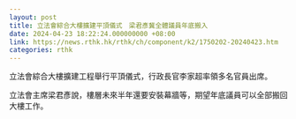 ```yaml
---
layout: post
title: 立法會綜合大樓擴建平頂儀式　梁君彥冀全體議員年底搬入
date: 2024-04-23 18:22:24.000000000 +08:00
link: https://news.rthk.hk/rthk/ch/component/k2/1750202-20240423.htm
categories: rthk
---
```


立法會綜合大樓擴建工程舉行平頂儀式，行政長官李家超率領多名官員出席。

立法會主席梁君彥說，樓層未來半年還要安裝幕牆等，期望年底議員可以全部搬回大樓工作。
